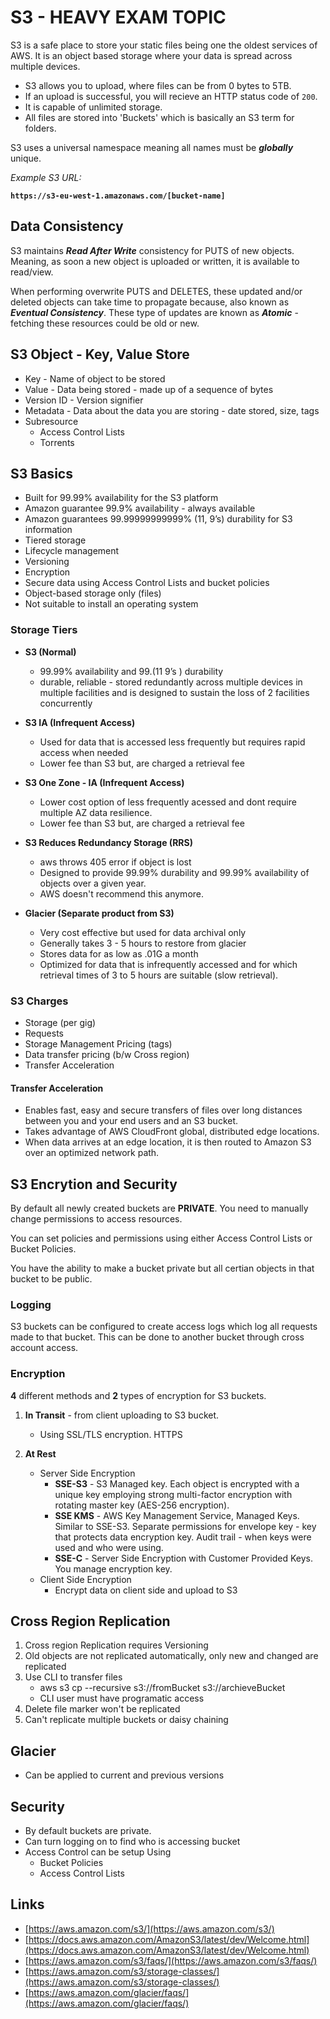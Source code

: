 # S3 - HEAVY EXAM TOPIC

S3 is a safe place to store your static files being one the oldest services of AWS. It is an object based storage where your data is spread across multiple devices.

- S3 allows you to upload, where files can be from 0 bytes to 5TB.
- If an upload is successful, you will recieve an HTTP status code of `200`.
- It is capable of unlimited storage.
- All files are stored into 'Buckets' which is basically an S3 term for folders.

S3 uses a universal namespace meaning all names must be **_globally_** unique.

_Example S3 URL:_

**`https://s3-eu-west-1.amazonaws.com/[bucket-name]`**

## Data Consistency

S3 maintains **_Read After Write_** consistency for PUTS of new objects. Meaning, as soon a new object is uploaded or written, it is available to read/view.

When performing overwrite PUTS and DELETES, these updated and/or deleted objects can take time to propagate because, also known as **_Eventual Consistency_**. These type of updates are known as **_Atomic_** - fetching these resources could be old or new.

## S3 Object - Key, Value Store

- Key - Name of object to be stored
- Value - Data being stored - made up of a sequence of bytes
- Version ID - Version signifier
- Metadata - Data about the data you are storing - date stored, size, tags
- Subresource
    - Access Control Lists
    - Torrents

## S3 Basics

- Built for 99.99% availability for the S3 platform
- Amazon guarantee 99.9% availability - always available
- Amazon guarantees 99.99999999999% (11, 9’s) durability for S3 information
- Tiered storage
- Lifecycle management
- Versioning
- Encryption
- Secure data using Access Control Lists and bucket policies
- Object-based storage only (files)
- Not suitable to install an operating system

### Storage Tiers

- **S3 (Normal)**
	- 99.99% availability and 99.(11 9’s ) durability
	- durable, reliable - stored redundantly across multiple devices in multiple facilities and is designed to sustain the loss of 2 facilities concurrently

- **S3 IA (Infrequent Access)**
	- Used for data that is accessed less frequently but requires rapid access when needed
	- Lower fee than S3 but, are charged a retrieval fee

- **S3 One Zone - IA (Infrequent Access)**
	- Lower cost option of less frequently acessed and dont require multiple AZ data resilience.
	- Lower fee than S3 but, are charged a retrieval fee

- **S3 Reduces Redundancy Storage (RRS)**
	- aws throws 405 error if object is lost
	- Designed to provide 99.99% durability and 99.99% availability of objects over a given year.
	- AWS doesn't recommend this anymore.

- **Glacier (Separate product from S3)**
	- Very cost effective but used for data archival only
	- Generally takes 3 - 5 hours to restore from glacier
    - Stores data for as low as .01G a month
    - Optimized for data that is infrequently accessed and for which retrieval times of 3 to 5 hours are suitable (slow retrieval).

### S3 Charges

- Storage (per gig)
- Requests
- Storage Management Pricing (tags)
- Data transfer pricing (b/w Cross region)
- Transfer Acceleration

#### Transfer Acceleration

- Enables fast, easy and secure transfers of files over long distances between you and your end users and an S3 bucket.
- Takes advantage of AWS CloudFront global, distributed edge locations.
- When data arrives at an edge location, it is then routed to Amazon S3 over an optimized network path.

## S3 Encrytion and Security

By default all newly created buckets are **PRIVATE**. You need to manually change permissions to access resources.

You can set policies and permissions using either Access Control Lists or Bucket Policies.

You have the ability to make a bucket private but all certian objects in that bucket to be public.

### Logging

S3 buckets can be configured to create access logs which log all requests made to that bucket. This can be done to another bucket through cross account access.

### Encryption

**4** different methods and **2** types of encryption for S3 buckets.

1. **In Transit** - from client uploading to S3 bucket.
	- Using SSL/TLS encryption. HTTPS

2. **At Rest**
	- Server Side Encryption
		- **SSE-S3** - S3 Managed key. Each object is encrypted with a unique key employing strong multi-factor encryption with rotating master key (AES-256 encryption).
		- **SSE KMS** - AWS Key Management Service, Managed Keys. Similar to SSE-S3. Separate permissions for envelope key - key that protects data encryption key. Audit trail - when keys were used and who were using.
		- **SSE-C** - Server Side Encryption with Customer Provided Keys. You manage encryption key.
	- Client Side Encryption
		- Encrypt data on client side and upload to S3

## Cross Region Replication

1. Cross region Replication requires Versioning
1. Old objects are not replicated automatically, only new and changed are replicated
1. Use CLI to transfer files
    - aws s3 cp --recursive s3://fromBucket s3://archieveBucket
    - CLI user must have programatic access
1. Delete file marker won't be replicated
1. Can't replicate multiple buckets or daisy chaining


## Glacier
- Can be applied to current and previous versions

## Security
- By default buckets are private.
- Can turn logging on to find who is accessing bucket
- Access Control can be setup Using
  - Bucket Policies
  - Access Control Lists


## Links

- [https://aws.amazon.com/s3/](https://aws.amazon.com/s3/)
- [https://docs.aws.amazon.com/AmazonS3/latest/dev/Welcome.html](https://docs.aws.amazon.com/AmazonS3/latest/dev/Welcome.html)
- [https://aws.amazon.com/s3/faqs/](https://aws.amazon.com/s3/faqs/)
- [https://aws.amazon.com/s3/storage-classes/](https://aws.amazon.com/s3/storage-classes/)
- [https://aws.amazon.com/glacier/faqs/](https://aws.amazon.com/glacier/faqs/)
